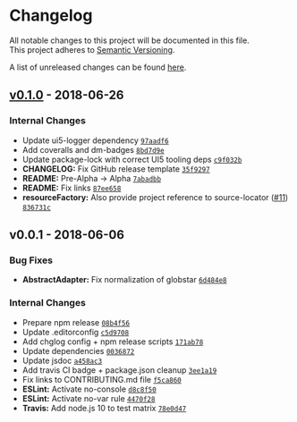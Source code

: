 # Changelog
All notable changes to this project will be documented in this file.  
This project adheres to [Semantic Versioning](http://semver.org/spec/v2.0.0.html).

A list of unreleased changes can be found [here](https://github.com/SAP/ui5-fs/compare/v0.1.0...HEAD).

<a name="v0.1.0"></a>
## [v0.1.0] - 2018-06-26
### Internal Changes
- Update ui5-logger dependency [`97aadf6`](https://github.com/SAP/ui5-fs/commit/97aadf60e04244822461c27feca7ea47f0e25c2e)
- Add coveralls and dm-badges [`8bd7d9e`](https://github.com/SAP/ui5-fs/commit/8bd7d9ee3c93aac56d2c14bca79355c792700d3c)
- Update package-lock with correct UI5 tooling deps [`c9f032b`](https://github.com/SAP/ui5-fs/commit/c9f032b85c77e898a8317662e401c8e334f89fa8)
- **CHANGELOG:** Fix GitHub release template [`35f9297`](https://github.com/SAP/ui5-fs/commit/35f92979c7a3f37fa51dc50eb01978527f280f02)
- **README:** Pre-Alpha -> Alpha [`7abadbb`](https://github.com/SAP/ui5-fs/commit/7abadbb8637df4698fd9a44d3b77a5187e2246d0)
- **README:** Fix links [`87ee658`](https://github.com/SAP/ui5-fs/commit/87ee65881ee80b7eb504b3a14b8d7913dba0f817)
- **resourceFactory:** Also provide project reference to source-locator ([#11](https://github.com/SAP/ui5-fs/issues/11)) [`836731c`](https://github.com/SAP/ui5-fs/commit/836731cca54c7ef67fa66b9d2013d18d8c23f9ba)


<a name="v0.0.1"></a>
## v0.0.1 - 2018-06-06
### Bug Fixes
- **AbstractAdapter:** Fix normalization of globstar [`6d484e8`](https://github.com/SAP/ui5-fs/commit/6d484e847b62aa0829641f25a76dcc89b0840d44)

### Internal Changes
- Prepare npm release [`08b4f56`](https://github.com/SAP/ui5-fs/commit/08b4f5669d11e864c13fc2e6d4575d338f17558c)
- Update .editorconfig [`c5d9708`](https://github.com/SAP/ui5-fs/commit/c5d970880373a0b12d3ba6cd6e54d47ef83e7bc1)
- Add chglog config + npm release scripts [`171ab78`](https://github.com/SAP/ui5-fs/commit/171ab78c0cc374adf1cd1f69504d58c3ac80e008)
- Update dependencies [`0036872`](https://github.com/SAP/ui5-fs/commit/0036872dedd932fc676b8c48e1ca00316e7dda45)
- Update jsdoc [`a458ac3`](https://github.com/SAP/ui5-fs/commit/a458ac32651ad44e748d876864981e45aad9b431)
- Add travis CI badge + package.json cleanup [`3ee1a19`](https://github.com/SAP/ui5-fs/commit/3ee1a19af8b46c66b9f960738b9886d71654effb)
- Fix links to CONTRIBUTING.md file [`f5ca860`](https://github.com/SAP/ui5-fs/commit/f5ca860b8f00c19b34d6174bc6066bffab2a0eee)
- **ESLint:** Activate no-console [`d8c8f50`](https://github.com/SAP/ui5-fs/commit/d8c8f501eacaf9c8bc47699f39ae7bd933a13784)
- **ESLint:** Activate no-var rule [`4470f28`](https://github.com/SAP/ui5-fs/commit/4470f28bb983b21ca17689cb5f8dd00fd223085c)
- **Travis:** Add node.js 10 to test matrix [`78e0d47`](https://github.com/SAP/ui5-fs/commit/78e0d47ef310286bcf04ec0f7c7a7a5b6362dfd4)


[v0.1.0]: https://github.com/SAP/ui5-fs/compare/v0.0.1...v0.1.0
